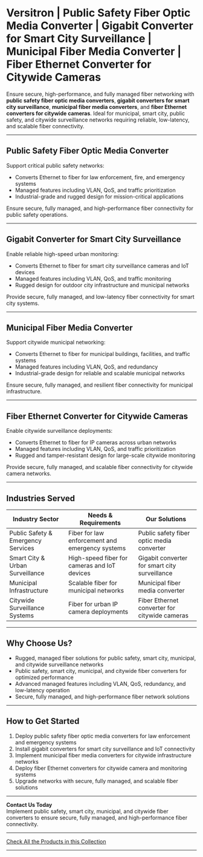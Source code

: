 # Versitron | Public Safety Fiber Optic Media Converter | Gigabit Converter for Smart City Surveillance | Municipal Fiber Media Converter | Fiber Ethernet Converter for Citywide Cameras

Ensure secure, high-performance, and fully managed fiber networking with **public safety fiber optic media converters**, **gigabit converters for smart city surveillance**, **municipal fiber media converters**, and **fiber Ethernet converters for citywide cameras**. Ideal for municipal, smart city, public safety, and citywide surveillance networks requiring reliable, low-latency, and scalable fiber connectivity.

---

## Public Safety Fiber Optic Media Converter

Support critical public safety networks:

- Converts Ethernet to fiber for law enforcement, fire, and emergency systems  
- Managed features including VLAN, QoS, and traffic prioritization  
- Industrial-grade and rugged design for mission-critical applications  

Ensure secure, fully managed, and high-performance fiber connectivity for public safety operations.

---

## Gigabit Converter for Smart City Surveillance

Enable reliable high-speed urban monitoring:

- Converts Ethernet to fiber for smart city surveillance cameras and IoT devices  
- Managed features including VLAN, QoS, and traffic monitoring  
- Rugged design for outdoor city infrastructure and municipal networks  

Provide secure, fully managed, and low-latency fiber connectivity for smart city systems.

---

## Municipal Fiber Media Converter

Support citywide municipal networking:

- Converts Ethernet to fiber for municipal buildings, facilities, and traffic systems  
- Managed features including VLAN, QoS, and redundancy  
- Industrial-grade design for reliable and scalable municipal networks  

Ensure secure, fully managed, and resilient fiber connectivity for municipal infrastructure.

---

## Fiber Ethernet Converter for Citywide Cameras

Enable citywide surveillance deployments:

- Converts Ethernet to fiber for IP cameras across urban networks  
- Managed features including VLAN, QoS, and traffic prioritization  
- Rugged and tamper-resistant design for large-scale citywide monitoring  

Provide secure, fully managed, and scalable fiber connectivity for citywide camera networks.

---

## Industries Served

| Industry Sector                  | Needs & Requirements                           | Our Solutions                                     |
|----------------------------------|-----------------------------------------------|--------------------------------------------------|
| Public Safety & Emergency Services | Fiber for law enforcement and emergency systems | Public safety fiber optic media converter       |
| Smart City & Urban Surveillance   | High-speed fiber for cameras and IoT devices  | Gigabit converter for smart city surveillance   |
| Municipal Infrastructure          | Scalable fiber for municipal networks          | Municipal fiber media converter                 |
| Citywide Surveillance Systems     | Fiber for urban IP camera deployments          | Fiber Ethernet converter for citywide cameras  |

---

## Why Choose Us?

- Rugged, managed fiber solutions for public safety, smart city, municipal, and citywide surveillance networks  
- Public safety, smart city, municipal, and citywide fiber converters for optimized performance  
- Advanced managed features including VLAN, QoS, redundancy, and low-latency operation  
- Secure, fully managed, and high-performance fiber network solutions  

---

## How to Get Started

1. Deploy public safety fiber optic media converters for law enforcement and emergency systems  
2. Install gigabit converters for smart city surveillance and IoT connectivity  
3. Implement municipal fiber media converters for citywide infrastructure networks  
4. Deploy fiber Ethernet converters for citywide camera and monitoring systems  
5. Upgrade networks with secure, fully managed, and scalable fiber solutions  

---

**Contact Us Today**  
Implement public safety, smart city, municipal, and citywide fiber converters to ensure secure, fully managed, and high-performance fiber connectivity.

---

[Check All the Products in this Collection](https://www.versitron.com/collections/fiber-optic-media-converters)

---
